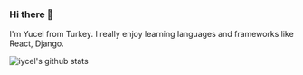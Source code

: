 ### Hi there 👋  
I'm Yucel from Turkey. I really enjoy learning languages and frameworks like React, Django.

![iycel's github stats](https://github-readme-stats.vercel.app/api?username=iycel)
